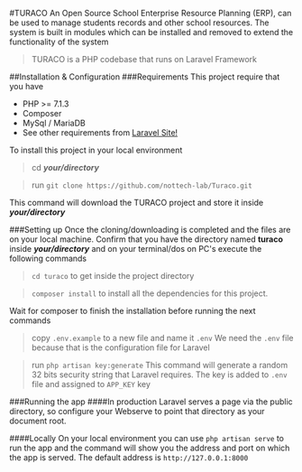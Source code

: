 #TURACO
An Open Source School Enterprise Resource Planning (ERP), can be used to manage students records and other school resources.  The system is built in modules which can be installed and removed to extend the functionality of the system
>TURACO is a PHP codebase that runs on Laravel Framework

##Installation & Configuration
###Requirements
This project require that you have
* PHP >= 7.1.3
* Composer
* MySql / MariaDB
* See other requirements from [Laravel Site!](https://laravel.com/docs/5.8)

To install this project in your local environment
> cd **_your/directory_**

> run `git clone https://github.com/nottech-lab/Turaco.git`

This command will download the TURACO project and store it inside **_your/directory_** 


###Setting up
Once the cloning/downloading is completed and the files are on your local machine. Confirm that you have the directory
named **turaco** inside **_your/directory_** and on your terminal/dos on PC's execute the following commands

> `cd turaco` to get inside the project directory

> `composer install` to install all the dependencies for this project. 

Wait for composer to finish the installation before running the next commands

> copy `.env.example` to a new file and name it `.env` We need the `.env` file because that is the configuration file for Laravel

> run `php artisan key:generate` This command will generate a random 32 bits security string that Laravel requires. The key is added to `.env` file and assigned to `APP_KEY` key


###Running the app
####In production
Laravel serves a page via the public directory, so configure your Webserve to point that directory as your document root. 

####Locally
On your local environment you can use `php artisan serve` to run the app and the command will show you the address and port on which the app is served. The default address is `http://127.0.0.1:8000`

